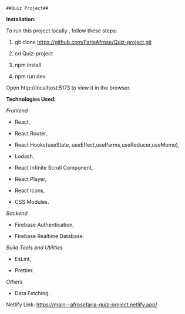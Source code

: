                                                                        ##Quiz Project##

**Installation:**

To run this project locally , follow these steps:

1. git clone https://github.com/FariaAfrose/Quiz-project.git

2. cd Quiz-project

3. npm install

4. npm run dev

Open http://localhost:5173 to view it in the browser.

**Technologies Used:**

_Frontend_

  * React,
  
  * React Router,
  
  * React Hooks(useState, useEffect,useParms,useReducer,useMomo),
  
   * Lodash,
   
   * React Infinite Scroll Component,
   
   * React Player,
   
   * React Icons,
   
   * CSS Modules.

_Backend_

 * Firebase Authentication,
   
  * Firebase Realtime Database.

_Build Tools and Utilities_

  * EsLint,
    
  * Prettier.

_Others_

  * Data Fetching.

Netlify Link:  https://main--afrosefaria-quiz-project.netlify.app/
